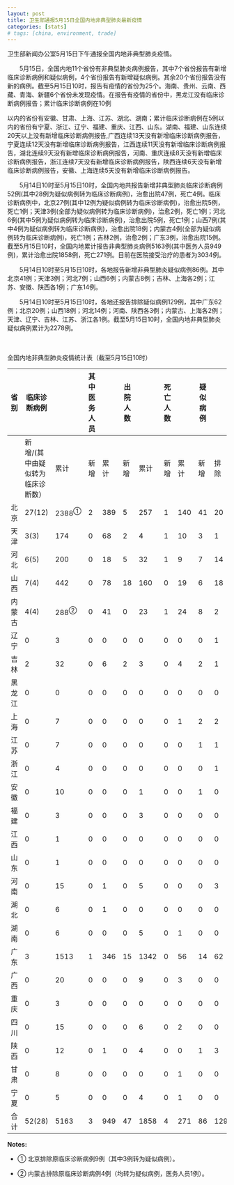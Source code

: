 ```yaml
---
layout: post
title: 卫生部通报5月15日全国内地非典型肺炎最新疫情
categories: [stats]
# tags: [china, environment, trade]
---
```


卫生部新闻办公室5月15日下午通报全国内地非典型肺炎疫情。

　　5月15日，全国内地11个省份有非典型肺炎病例报告，其中7个省份报告有新增临床诊断病例和疑似病例，4个省份报告有新增疑似病例。其余20个省份报告没有新的病例。截至5月15日10时，报告有疫情的省份为25个。海南、贵州、云南、西藏、青海、新疆6个省份未发现疫情。在报告有疫情的省份中，黑龙江没有临床诊断病例报告；累计临床诊断病例在10例

以内的省份有安徽、甘肃、上海、江苏、湖北、湖南；累计临床诊断病例在5例以内的省份有宁夏、浙江、辽宁、福建、重庆、江西、山东。湖南、福建、山东连续20天以上没有新增临床诊断病例报告,广西连续13天没有新增临床诊断病例报告，宁夏连续12天没有新增临床诊断病例报告，江西连续11天没有新增临床诊断病例报告，湖北连续9天没有新增临床诊断病例报告，河南、重庆连续8天没有新增临床诊断病例报告，浙江连续7天没有新增临床诊断病例报告，陕西连续6天没有新增临床诊断病例报告，安徽、上海连续5天没有新增临床诊断病例报告。

　　5月14日10时至5月15日10时，全国内地共报告新增非典型肺炎临床诊断病例52例(其中28例为疑似病例转为临床诊断病例)，治愈出院47例，死亡4例。临床诊断病例中，北京27例(其中12例为疑似病例转为临床诊断病例)，治愈出院5例，死亡1例；天津3例(全部为疑似病例转为临床诊断病例)，治愈2例，死亡1例；河北6例(其中5例为疑似病例转为临床诊断病例)，治愈出院5例，死亡1例；山西7例(其中4例为疑似病例转为临床诊断病例)，治愈出院18例；内蒙古4例(全部为疑似病例转为临床诊断病例)，死亡1例；吉林2例，治愈2例；广东3例，治愈出院15例。截至5月15日10时，全国内地累计报告非典型肺炎病例5163例(其中医务人员949例)，累计治愈出院1858例，死亡271例。目前在医院接受治疗的患者为3034例。

　　5月14日10时至5月15日10时，各地报告新增非典型肺炎疑似病例86例。其中北京41例；天津3例；河北7例；山西6例；内蒙古8例；吉林、上海各2例；江苏、安徽、陕西各1例；广东14例。

　　5月14日10时至5月15日10时，各地还报告排除疑似病例129例，其中广东62例；北京20例；山西18例；河北14例；河南、陕西各3例；内蒙古、上海各2例；天津、辽宁、吉林、江苏、浙江各1例。截至5月15日10时，全国内地非典型肺炎疑似病例累计为2278例。

　　

全国内地非典型肺炎疫情统计表（截至5月15日10时）


| 省 别 | 临床诊断病例            |                  | 其中医务人员 |     | 出院人数 |      | 死亡人数 |     | 疑似病例 |     |      |
| --- | ----------------- | ---------------- | ------ | --- | ---- | ---- | ---- | --- | ---- | --- | ---- |
|     | 新增/(其中由疑似转为临床诊断数） | 累计               | 新增     | 累计  | 新增   | 累计   | 新增   | 累计  | 新增   | 排除  | 合计   |
| 北京  | 27(12)            | 2388<sup>①</sup> | 2      | 389 | 5    | 257  | 1    | 140 | 41   | 20  | 1317 |
| 天津  | 3(3)              | 174              | 0      | 68  | 2    | 4    | 1    | 10  | 3    | 1   | 101  |
| 河北  | 6(5)              | 200              | 0      | 18  | 5    | 32   | 1    | 9   | 7    | 14  | 97   |
| 山西  | 7(4)              | 442              | 0      | 78  | 18   | 160  | 0    | 19  | 6    | 18  | 84   |
| 内蒙古 | 4(4)              | 288<sup>②</sup>  | 0      | 41  | 0    | 23   | 1    | 24  | 8    | 2   | 173  |
| 辽宁  | 0                 | 3                | 0      | 0   | 0    | 0    | 0    | 0   | 0    | 1   | 4    |
| 吉林  | 2                 | 32               | 0      | 6   | 2    | 3    | 0    | 4   | 2    | 1   | 6    |
| 黑龙江 | 0                 | 0                | 0      | 0   | 0    | 0    | 0    | 0   | 0    | 0   | 4    |
| 上海  | 0                 | 7                | 0      | 0   | 0    | 0    | 0    | 1   | 2    | 2   | 10   |
| 江苏  | 0                 | 7                | 0      | 0   | 0    | 0    | 0    | 0   | 1    | 1   | 19   |
| 浙江  | 0                 | 4                | 0      | 0   | 0    | 0    | 0    | 0   | 0    | 1   | 4    |
| 安徽  | 0                 | 10               | 0      | 0   | 0    | 1    | 0    | 0   | 1    | 0   | 11   |
| 福建  | 0                 | 3                | 0      | 0   | 0    | 3    | 0    | 0   | 0    | 0   | 1    |
| 江西  | 0                 | 1                | 0      | 0   | 0    | 0    | 0    | 0   | 0    | 0   | 1    |
| 山东  | 0                 | 1                | 0      | 0   | 0    | 0    | 0    | 0   | 0    | 0   | 1    |
| 河南  | 0                 | 15               | 0      | 1   | 0    | 5    | 0    | 0   | 0    | 3   | 10   |
| 湖北  | 0                 | 6                | 0      | 1   | 0    | 0    | 0    | 0   | 0    | 0   | 15   |
| 湖南  | 0                 | 6                | 0      | 0   | 0    | 5    | 0    | 1   | 0    | 0   | 2    |
| 广东  | 3                 | 1513             | 1      | 346 | 15   | 1342 | 0    | 56  | 14   | 62  | 367  |
| 广西  | 0                 | 20               | 0      | 0   | 0    | 9    | 0    | 3   | 0    | 0   | 4    |
| 重庆  | 0                 | 3                | 0      | 0   | 0    | 0    | 0    | 0   | 0    | 0   | 9    |
| 四川  | 0                 | 15               | 0      | 0   | 0    | 6    | 0    | 2   | 0    | 0   | 14   |
| 陕西  | 0                 | 12               | 0      | 1   | 0    | 4    | 0    | 0   | 1    | 3   | 20   |
| 甘肃  | 0                 | 8                | 0      | 0   | 0    | 0    | 0    | 1   | 0    | 0   | 2    |
| 宁夏  | 0                 | 5                | 0      | 0   | 0    | 4    | 0    | 1   | 0    | 0   | 2    |
| 合 计 | 52(28)            | 5163             | 3      | 949 | 47   | 1858 | 4    | 271 | 86   | 129 | 2278 |


**Notes:**
- ① 北京排除原临床诊断病例9例（其中3例转为疑似病例）。

- ② 内蒙古排除原临床诊断病例4例（均转为疑似病例，医务人员1例）。
